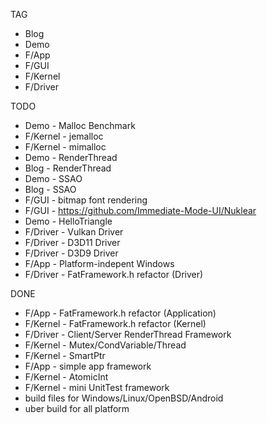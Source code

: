 TAG
 * Blog
 * Demo
 * F/App
 * F/GUI
 * F/Kernel
 * F/Driver

TODO
 * Demo - Malloc Benchmark
 * F/Kernel - jemalloc
 * F/Kernel - mimalloc
 * Demo - RenderThread
 * Blog - RenderThread
 * Demo - SSAO
 * Blog - SSAO
 * F/GUI - bitmap font rendering
 * F/GUI - https://github.com/Immediate-Mode-UI/Nuklear
 * Demo - HelloTriangle
 * F/Driver - Vulkan Driver
 * F/Driver - D3D11 Driver
 * F/Driver - D3D9 Driver
 * F/App - Platform-indepent Windows
 * F/Driver - FatFramework.h refactor (Driver)

DONE
 * F/App - FatFramework.h refactor (Application)
 * F/Kernel - FatFramework.h refactor (Kernel)
 * F/Driver - Client/Server RenderThread Framework
 * F/Kernel - Mutex/CondVariable/Thread
 * F/Kernel - SmartPtr
 * F/App - simple app framework
 * F/Kernel - AtomicInt
 * F/Kernel - mini UnitTest framework
 * build files for Windows/Linux/OpenBSD/Android
 * uber build for all platform
